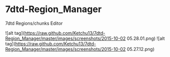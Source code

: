 ﻿# 7dtd-Region_Manager
7dtd Regions/chunks Editor

![alt tag](https://raw.github.com/Ketchu13/7dtd-Region_Manager/master/images/screenshots/2015-10-02 05.28.01.png)
![alt tag](https://raw.github.com/Ketchu13/7dtd-Region_Manager/master/images/screenshots/2015-10-02 05.27.12.png)

